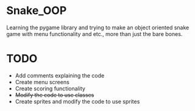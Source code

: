 # Snake_OOP
Learning the pygame library and trying to make an object oriented snake game with menu functionality and etc., more than just the bare bones.
# TODO
- Add comments explaining the code
- Create menu screens
- Create scoring functionality
- ~~Modify the code to use classes~~
- Create sprites and modify the code to use sprites
